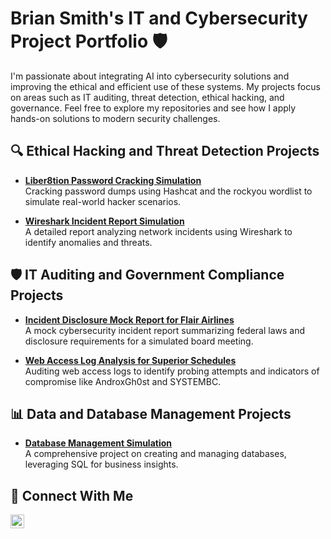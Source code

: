 # Brian Smith's IT and Cybersecurity Project Portfolio 🛡️

I'm passionate about integrating AI into cybersecurity solutions and improving the ethical and efficient use of these systems. My projects focus on areas such as IT auditing, threat detection, ethical hacking, and governance. Feel free to explore my repositories and see how I apply hands-on solutions to modern security challenges.

## 🔍 Ethical Hacking and Threat Detection Projects

- **[Liber8tion Password Cracking Simulation](https://github.com/smitthbrian/liber8tion-simulation)**  
  Cracking password dumps using Hashcat and the rockyou wordlist to simulate real-world hacker scenarios.

- **[Wireshark Incident Report Simulation](https://github.com/smitthbrian/wireshark-incident-report)**  
  A detailed report analyzing network incidents using Wireshark to identify anomalies and threats.

## 🛡️ IT Auditing and Government Compliance Projects

- **[Incident Disclosure Mock Report for Flair Airlines](https://github.com/smitthbrian/incident-disclosure-report)**  
  A mock cybersecurity incident report summarizing federal laws and disclosure requirements for a simulated board meeting.

- **[Web Access Log Analysis for Superior Schedules](https://github.com/smitthbrian/web-access-log-analysis)**  
  Auditing web access logs to identify probing attempts and indicators of compromise like AndroxGh0st and SYSTEMBC.

## 📊 Data and Database Management Projects

- **[Database Management Simulation](https://github.com/smitthbrian/database-management-project)**  
  A comprehensive project on creating and managing databases, leveraging SQL for business insights.

## 🌱 Connect With Me

[<img align="left" alt="Brian Smith | LinkedIn" width="22px" src="https://cdn.jsdelivr.net/npm/simple-icons@v3/icons/linkedin.svg" />][linkedin]

[linkedin]: https://www.linkedin.com/in/briansmith2025/
